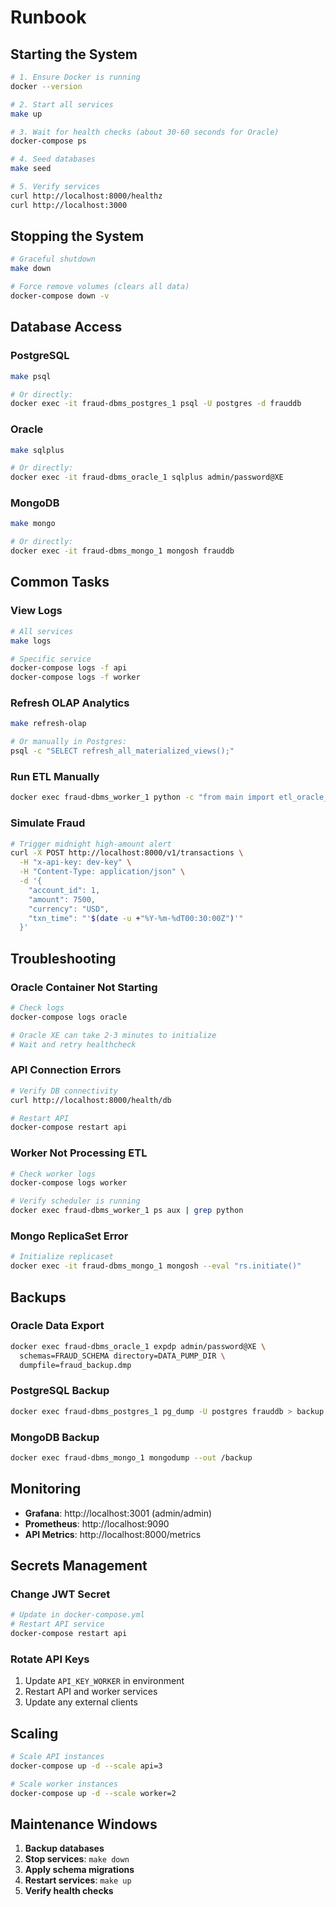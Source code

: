 # Runbook

## Starting the System

```bash
# 1. Ensure Docker is running
docker --version

# 2. Start all services
make up

# 3. Wait for health checks (about 30-60 seconds for Oracle)
docker-compose ps

# 4. Seed databases
make seed

# 5. Verify services
curl http://localhost:8000/healthz
curl http://localhost:3000
```

## Stopping the System

```bash
# Graceful shutdown
make down

# Force remove volumes (clears all data)
docker-compose down -v
```

## Database Access

### PostgreSQL
```bash
make psql

# Or directly:
docker exec -it fraud-dbms_postgres_1 psql -U postgres -d frauddb
```

### Oracle
```bash
make sqlplus

# Or directly:
docker exec -it fraud-dbms_oracle_1 sqlplus admin/password@XE
```

### MongoDB
```bash
make mongo

# Or directly:
docker exec -it fraud-dbms_mongo_1 mongosh frauddb
```

## Common Tasks

### View Logs
```bash
# All services
make logs

# Specific service
docker-compose logs -f api
docker-compose logs -f worker
```

### Refresh OLAP Analytics
```bash
make refresh-olap

# Or manually in Postgres:
psql -c "SELECT refresh_all_materialized_views();"
```

### Run ETL Manually
```bash
docker exec fraud-dbms_worker_1 python -c "from main import etl_oracle_to_postgres; etl_oracle_to_postgres()"
```

### Simulate Fraud
```bash
# Trigger midnight high-amount alert
curl -X POST http://localhost:8000/v1/transactions \
  -H "x-api-key: dev-key" \
  -H "Content-Type: application/json" \
  -d '{
    "account_id": 1,
    "amount": 7500,
    "currency": "USD",
    "txn_time": "'$(date -u +"%Y-%m-%dT00:30:00Z")'"
  }'
```

## Troubleshooting

### Oracle Container Not Starting
```bash
# Check logs
docker-compose logs oracle

# Oracle XE can take 2-3 minutes to initialize
# Wait and retry healthcheck
```

### API Connection Errors
```bash
# Verify DB connectivity
curl http://localhost:8000/health/db

# Restart API
docker-compose restart api
```

### Worker Not Processing ETL
```bash
# Check worker logs
docker-compose logs worker

# Verify scheduler is running
docker exec fraud-dbms_worker_1 ps aux | grep python
```

### Mongo ReplicaSet Error
```bash
# Initialize replicaset
docker exec -it fraud-dbms_mongo_1 mongosh --eval "rs.initiate()"
```

## Backups

### Oracle Data Export
```bash
docker exec fraud-dbms_oracle_1 expdp admin/password@XE \
  schemas=FRAUD_SCHEMA directory=DATA_PUMP_DIR \
  dumpfile=fraud_backup.dmp
```

### PostgreSQL Backup
```bash
docker exec fraud-dbms_postgres_1 pg_dump -U postgres frauddb > backup.sql
```

### MongoDB Backup
```bash
docker exec fraud-dbms_mongo_1 mongodump --out /backup
```

## Monitoring

- **Grafana**: http://localhost:3001 (admin/admin)
- **Prometheus**: http://localhost:9090
- **API Metrics**: http://localhost:8000/metrics

## Secrets Management

### Change JWT Secret
```bash
# Update in docker-compose.yml
# Restart API service
docker-compose restart api
```

### Rotate API Keys
1. Update `API_KEY_WORKER` in environment
2. Restart API and worker services
3. Update any external clients

## Scaling

```bash
# Scale API instances
docker-compose up -d --scale api=3

# Scale worker instances
docker-compose up -d --scale worker=2
```

## Maintenance Windows

1. **Backup databases**
2. **Stop services**: `make down`
3. **Apply schema migrations**
4. **Restart services**: `make up`
5. **Verify health checks**

